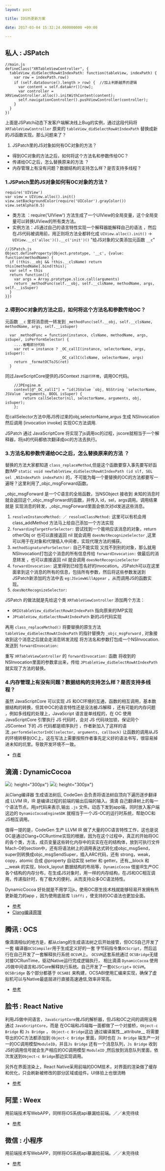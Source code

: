 ```yaml
---
layout: post

title: IOS热更新方案

date: 2017-03-04 15:32:24.000000000 +09:00

---
```

## 私人 : JSPatch 

```
//main.js
defineClass("XRTableViewController", {
  tableView_didSelectRowAtIndexPath: function(tableView, indexPath) {
    var row = indexPath.row()
    if (self.dataSource().length > row) {  //加上判断越界的逻辑
      var content = self.dataArr()[row];
      var controller = XRViewController.alloc().initWithContent(content);
      self.navigationController().pushViewController(controller);
    }
  }
})
```

上面是JSPatch动态下发客户端解决线上Bug的实例，通过这段代码将 `XRTableViewController` 原来的 `tableView_didSelectRowAtIndexPath` 替换成新的JS函数实现。那么问题来了？

1. JSPatch里的JS对象如何有OC对象的方法？
+ 得到OC对象的方法之后，如何将这个方法名和参数传给OC？
+ 传递给OC之后，怎么替换原来的方法 ？
+ 内存管理上有没有问题？数据结构的支持怎么样？是否支持多线程？


### 1.JSPatch里的JS对象如何有OC对象的方法？

```
require('UIView')
var view = UIView.alloc().init()
view.setBackgroundColor(require('UIColor').grayColor())
view.setAlpha(0.5)
```
+ 类方法 ：require('UIView') 方法生成了一个UIView的全局变量，这个全局变量可以转换UIView的所有类方法。
+ 实例方法：JS通过自己的语言特性实现一个解释器能解释自己的语法 ，然后在JS代码被调用前，用正则将方法全都转化成 `UIView.alloc().init()`  -> `UIView.__c('alloc')().__c('init')()` "给JS对象的父类添加元函数 `__c`” 

```
//JSPatch.js
Object.defineProperty(Object.prototype, '__c', {value: function(methodName) {
  if (!this.__obj && !this.__clsName) return this[methodName].bind(this);
  var self = this
  return function(){
    var args = Array.prototype.slice.call(arguments)
    return _methodFunc(self.__obj, self.__clsName, methodName, args, self.__isSuper)
  }
}})
```
### 2.得到OC对象的方法之后，如何将这个方法名和参数传给OC？
元函数 `__c` 里将消息统一转发到 `_methodFunc(self.__obj, self.__clsName, methodName, args, self.__isSuper)`

```
  var _methodFunc = function(instance, clsName, methodName, args, isSuper, isPerformSelector) {
  	....省略部分代码
    var ret = instance ? _OC_callI(instance, selectorName, args, isSuper):
                         _OC_callC(clsName, selectorName, args)
    return _formatOCToJS(ret)
  }
```
同过JaveScriptCore提供的JSContext `JS运行环境`，调用OC代码。

```
	//JPEngine.m
    context[@"_OC_callI"] = ^id(JSValue `obj, NSString `selectorName, JSValue `arguments, BOOL isSuper) {
        return callSelector(nil, selectorName, arguments, obj, isSuper);
    };
```
在callSelector方法中用JS传过来的obj,selectorName,argus 生成 NSInvocation 然后调用 [invocation invoke] 实现OC方法调用.

JSPatch 通过 JavaScriptCore 将实现了js调用oc的过程，jscore就相当于一个解释器，将js的代码都依次翻译成oc的方法去执行。

### 3.方法名和参数传递给OC之后，怎么替换原来的方法 ？

替换的方法大家都知道 `class_replaceMethod`,但是这个函数要穿入事先要写好函数IMP `static void newTableView_didSelectRowAtIndexPath (id slf, SEL sel ,NSIndexPath indexPath)` 的，不可能为每一个要替换的OC的方法都要写一遍呀？这里利用了_objc_msgForward函数。

_objc_msgForward 是一个C语言的全局函数，当NSObject 接收到 未知的消息时就会返回这个_objc_msgForward的函数，并传入 id，sel，args调用。调用结果就是 实现消息的转发，_objc_msgForward里面会依次对id发送这些消息。

1.  `resolveInstanceMethod: ／ resolveClassMethod:` 这里可以有机会用class_addMethod 方法马上给自己添加一个方法实现
2.   `forwardingTargetForSelector:` 尝试找到一个能响应该消息的对象，return otherObj  or 也可以直接返回 nil 就会调用  `doesNotRecognizeSelector` ,这里可以用于在对象和代理插入中间者，实现代理方法的捕获。
3.  `methodSignatureForSelector:` 自己不能实现 又找不到别的对象，那么就用NSInvocation打包这个消息的所有信息传给 `forwardInvocation:` 做最后的消息转发 ，也可以直接返回 nil 就会调用  `doesNotRecognizeSelector`
4.  `forwardInvocation:`  这里得到已经签名好的invocation。JSPatch可以在这里面拿到这个消息的所有的信息，包括所有参数，然后将这些参数发送到JSPatch新添加的方法中去 `eg:JSviewWillAppear` ，从而调用JS的函数实现。
5.  `doesNotRecognizeSelector:`

JSPatch 的做法就是先给这个类 `XRTableViewController` 添加两个方法：

+ `ORIGtableView_didSelectRowAtIndexPath` 指向原来的IMP实现
+  `JPtableView_didSelectRowAtIndexPath`  新的JS代码实现

再用 `class_replaceMethod()` 将要替换的原生方法 `tableView_didSelectRowAtIndexPath` 的指针替换为 `_objc_msgForward` , 对象接收到这个消息之后就会走消息转发流程 将方法名和参数打包成一个NSInvocation. 发送到 `forwardInvocation:`

重写 `XRTableViewController` 的 `forwardInvocation:` 函数 将收到的NSInvocation里面的参数拿出来，传给 `JPtableView_didSelectRowAtIndexPath`  就实现了方法的替换。

### 4.内存管理上有没有问题？数据结构的支持怎么样？是否支持多线程？

虽然 JavaScriptCore 可以实现 JS 和OC环境的互通，函数的相互调用，基本数据结构的转换，但其中OC的语言特性还是没法被JS解释 ，还有可能的内存问题 ，例如多线程的处理上，JavaScript 语言是单线程的，在 OC 使用 JavaScriptCore 引擎执行 JS 代码时，会对 JS 代码块加锁，保证同个 JSContext 下的 JS 代码都是顺序执行 ，作者新加入了这样的语法`.performSelectorInOC(selector, arguments, callback)` 让函数的调用从JS的环境转移到OC上，这在写法上需要按照作者事先定义好的语法书写，很容易掉进未知的坑里。导致开发环境不一致。

+ [作者](https://github.com/bang590/JSPatch/wiki/JSPatch-实现原理详解)

## 滴滴 : DynamicCocoa
 
![](http://cc.cocimg.com/api/uploads/20161220/1482212951603528.png){: height="300px"}
![](http://cc.cocimg.com/api/uploads/20161220/1482212977753870.png){: height="300px"}

从Clang编译器 生成语法树后, CodeGen 会负责将语法树自顶向下遍历逐步翻译成 LLVM IR，IR 是编译过程的前端的输出后端的输入。滴滴 自己翻译树上的每一个语法节点。用js代码来表示,输出 `.js` 文件。动态下发到app端，同时放入客户端这边的 `DynamicCocoaEngineSDK` 就相当于一个JS-OC的运行时系统，帮助OC和JS相互调用。

值得一提的是，CodeGen 生产 LLVM IR 做了大量的OC语言特性工作，这也是说OC是通过Clang+OCRuntime实现的根据，因为在这个过程中，真正的开始将OC的各个类，方法，成员变量这些转化内存中的实实在在的结构体，放到可执行文件Mach-O的section中，还有将语法树上的调用表达式转化成objc_msgSend，super则转换成objc_msgSendSuper，插入ARC代码，还有 strong，weak，copy，atomic 合成 @property 自动实现 setter 和 getter。还有__block 和 __weak 的实现，block_layout 数据结构的布局等，`DynamicCocoa` 借鉴IR生产OC各个结构的内存分布，在生成JS对象时，用一样的内存结构，在JS和OC相互调用，传递指针时，有了极大的便利，从而支持众多OC语法特性。

DynamicCocoa 好处就是不用学习js，使用OC原生技术栈就能够轻易开发拥有热更新能力的app ，因为使用底层库 `libffi` ，使支持的OC语法也更加全面。

+ [参考](http://www.cocoachina.com/ios/20161220/18400.html)
+ [Clang编译原理](https://github.com/ming1016/study/wiki/深入剖析-iOS-编译-Clang---LLVM)

## 腾讯 : OCS 

像滴滴相似的地方是，都从clang的生成语法树之后开始接管，但OCS自己开发了一套 编译器`OCSCompiler`用于生成定义好的一套 字节码指令集`OCScript`，然后运行在自己开发了一套解释执行系统 `OCSVM`上。 `OCSVM`这套系统通过 `OCSBridge`无缝对接OCRunTime，驱动Native运行完成逻辑执行， 相比滴滴 `DynamicCocoa` 使用JS做中间语言和JSCore解释执行系统。自己开发了一套`OCScript`+ `OCSVM`。 `OCSBridge` 各个部分都基于 `OCSABI` 来构建，OCSABI使用汇编来实现，确保了虚拟机可以与Native最底层进行直接高速通信,效率非常高。

+ [参考](http://www.open-open.com/lib/view/open1483081777009.html)

## 脸书  : React Native  

利用JS做中间语言，`JavaScriptCore`做JS的解析器，但JS和OC之间的调用没用通过 `JavaScriptCore`，而是 在OC端和JS端每一面都做了一个对接桥，`Object-c Bridge` 和 `Js Bridge` ， `Object-c Bridge`这边 通过编译属性__attribute__ 将需要导出的OC方法都添加到 `Object-c Bridge` 里面，同时也在 `Js Bridge` 端生产一对一的OC调用模型`ModuleID`，并且`Js Bridge` 还有一个消息队列，`Js Bridge`  收到JS的调用信号就会生产相应的OC调用模型 `ModuleID` ,然后放到消息队列里面，依次发送到`Object-c Bridge`那边实现调用。

另外在界面渲染上，React Native采用前端的DOM技术，对界面的渲染做了缓存和优化，只会刷新被修改的部分区域或组件。UI体验上也很流畅

+ [参考](http://blog.cnbang.net/tech/2698/)

## 阿里 : Weex 
用前端技术写WebAPP，同样将iOS系统api暴漏给前端。／／未完待续

+ [参考](https://github.com/weexteam/article/issues/32)

## 微信 : 小程序
用前端技术写WebAPP，同样将iOS系统api暴漏给前端。／／未完待续

+ [参考](http://www.cocoachina.com/ios/20161220/18400.html)




